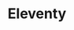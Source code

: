 ---
git: https://github.com/11ty/eleventy
logohandle: 11tydev
sort: 11ty
title: Eleventy
website: https://www.11ty.dev/
youtube: https://youtube.com/c/EleventyVideo
---